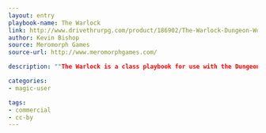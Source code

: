 ```yaml
---
layout: entry
playbook-name: The Warlock 
link: http://www.drivethrurpg.com/product/186902/The-Warlock-Dungeon-World-Playbook
author: Kevin Bishop
source: Meromorph Games
source-url: http://www.meromorphgames.com/

description: ""The Warlock is a class playbook for use with the Dungeon World roleplaying game. It is meant to complement the existing class playbooks, while providing an alternative for players who want to try an arcane class that relies on otherworldly patrons for power.""

categories:
- magic-user

tags:
- commercial
- cc-by
---
```

